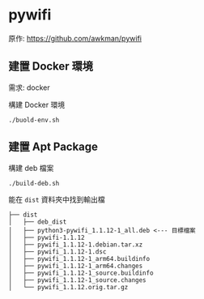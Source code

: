 # pywifi

原作: https://github.com/awkman/pywifi

## 建置 Docker 環境
需求: docker

構建 Docker 環境
```
./buold-env.sh
```

## 建置 Apt Package
構建 deb 檔案
```
./build-deb.sh
```

能在 `dist` 資料夾中找到輸出檔
```
├── dist
│   ├── deb_dist
│   ├── python3-pywifi_1.1.12-1_all.deb <--- 目標檔案
│   ├── pywifi-1.1.12
│   ├── pywifi_1.1.12-1.debian.tar.xz
│   ├── pywifi_1.1.12-1.dsc
│   ├── pywifi_1.1.12-1_arm64.buildinfo
│   ├── pywifi_1.1.12-1_arm64.changes
│   ├── pywifi_1.1.12-1_source.buildinfo
│   ├── pywifi_1.1.12-1_source.changes
│   └── pywifi_1.1.12.orig.tar.gz
```
